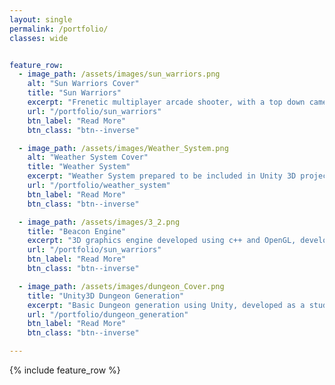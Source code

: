 ```yaml
---
layout: single
permalink: /portfolio/
classes: wide


feature_row:
  - image_path: /assets/images/sun_warriors.png
    alt: "Sun Warriors Cover"
    title: "Sun Warriors"
    excerpt: "Frenetic multiplayer arcade shooter, with a top down camera. Developed as an academic project at ESAT."
    url: "/portfolio/sun_warriors"
    btn_label: "Read More"
    btn_class: "btn--inverse"

  - image_path: /assets/images/Weather_System.png
    alt: "Weather System Cover"
    title: "Weather System"
    excerpt: "Weather System prepared to be included in Unity 3D projects. Includes Day and Night Cycles, Seasonal changes and weather symulation."
    url: "/portfolio/weather_system"
    btn_label: "Read More"
    btn_class: "btn--inverse"

  - image_path: /assets/images/3_2.png
    title: "Beacon Engine"
    excerpt: "3D graphics engine developed using c++ and OpenGL, developed as part of the ESAT curriculum."
    url: "/portfolio/sun_warriors"
    btn_label: "Read More"
    btn_class: "btn--inverse"

  - image_path: /assets/images/dungeon_Cover.png
    title: "Unity3D Dungeon Generation"
    excerpt: "Basic Dungeon generation using Unity, developed as a student project at ESAT."
    url: "/portfolio/dungeon_generation"
    btn_label: "Read More"
    btn_class: "btn--inverse"

---
```


{% include feature_row %}